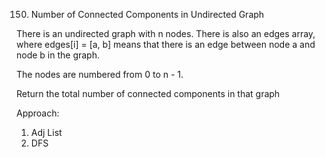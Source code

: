 150. Number of Connected Components in Undirected Graph

There is an undirected graph with n nodes. There is also an edges array, where edges[i] = [a, b] means that there is an edge between node a and node b in the graph.

The nodes are numbered from 0 to n - 1.

Return the total number of connected components in that graph

Approach:
1. Adj List
2. DFS
